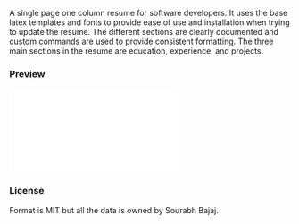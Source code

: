 A single page one column resume for software developers. It uses the base latex templates and fonts to provide ease of use and installation when trying to update the resume. The different sections are clearly documented and custom commands are used to provide consistent formatting. The three main sections in the resume are education, experience, and projects.

### Preview
![Resume](/noamBuckmanResuma.pdf)

### License
Format is MIT but all the data is owned by Sourabh Bajaj.
